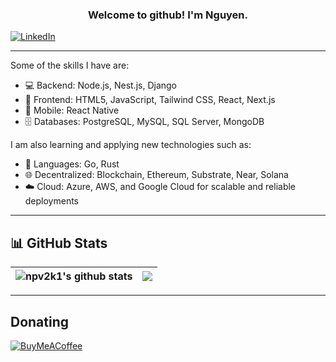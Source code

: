 <h3 align="center">Welcome to github! I'm Nguyen.</h3>

[![LinkedIn](https://img.shields.io/badge/LinkedIn-%230077B5.svg?logo=linkedin&logoColor=white)](https://linkedin.com/in/npv2k1) 

---

Some of the skills I have are:

- 💻 Backend: Node.js, Nest.js, Django
- 🎨 Frontend: HTML5, JavaScript, Tailwind CSS, React, Next.js
- 📱 Mobile: React Native
- 🗄️ Databases: PostgreSQL, MySQL, SQL Server, MongoDB

I am also learning and applying new technologies such as:

- 🚀 Languages: Go, Rust
- 🌐  Decentralized: Blockchain, Ethereum, Substrate, Near, Solana 
- ☁️ Cloud: Azure, AWS, and Google Cloud for scalable and reliable deployments

---

## 📊 GitHub Stats

| <img align="center" src="https://github-readme-stats.vercel.app/api?username=npv2k1&show_icons=true&theme=algolia&include_all_commits=true&hide_border=true" alt="npv2k1's github stats" /> | <img align="center" src="https://github-readme-stats.vercel.app/api/top-langs/?username=npv2k1&layout=compact&hide_border=true" /> |
| ------------------------------------------------------------------------------------------------------------------------------------------------------------------------------------------- | ---------------------------------------------------------------------------------------------------------------------------------- |

---

## Donating
[![BuyMeACoffee](https://img.shields.io/badge/Buy%20Me%20a%20Coffee-ffdd00?style=for-the-badge&logo=buy-me-a-coffee&logoColor=black)](https://buymeacoffee.com/npv2k1) 